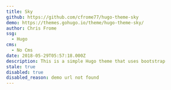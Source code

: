 ```yaml
---
title: Sky
github: https://github.com/cfrome77/hugo-theme-sky
demo: https://themes.gohugo.io/theme/hugo-theme-sky/
author: Chris Frome
ssg:
  - Hugo
cms:
  - No Cms
date: 2018-05-29T05:57:18.000Z
description: This is a simple Hugo theme that uses bootstrap
stale: true
disabled: true
disabled_reason: demo url not found
---
```

